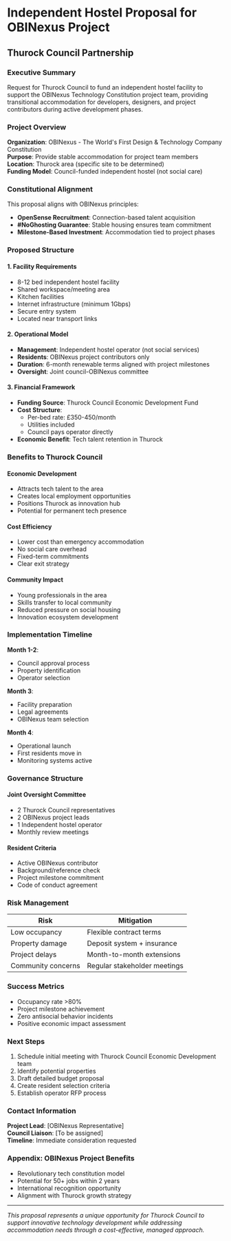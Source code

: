 # Independent Hostel Proposal for OBINexus Project
## Thurock Council Partnership

### Executive Summary
Request for Thurock Council to fund an independent hostel facility to support the OBINexus Technology Constitution project team, providing transitional accommodation for developers, designers, and project contributors during active development phases.

### Project Overview
**Organization**: OBINexus - The World's First Design & Technology Company Constitution  
**Purpose**: Provide stable accommodation for project team members  
**Location**: Thurock area (specific site to be determined)  
**Funding Model**: Council-funded independent hostel (not social care)

### Constitutional Alignment
This proposal aligns with OBINexus principles:
- **OpenSense Recruitment**: Connection-based talent acquisition
- **#NoGhosting Guarantee**: Stable housing ensures team commitment
- **Milestone-Based Investment**: Accommodation tied to project phases

### Proposed Structure

#### 1. Facility Requirements
- 8-12 bed independent hostel facility
- Shared workspace/meeting area
- Kitchen facilities
- Internet infrastructure (minimum 1Gbps)
- Secure entry system
- Located near transport links

#### 2. Operational Model
- **Management**: Independent hostel operator (not social services)
- **Residents**: OBINexus project contributors only
- **Duration**: 6-month renewable terms aligned with project milestones
- **Oversight**: Joint council-OBINexus committee

#### 3. Financial Framework
- **Funding Source**: Thurock Council Economic Development Fund
- **Cost Structure**: 
  - Per-bed rate: £350-450/month
  - Utilities included
  - Council pays operator directly
- **Economic Benefit**: Tech talent retention in Thurock

### Benefits to Thurock Council

#### Economic Development
- Attracts tech talent to the area
- Creates local employment opportunities
- Positions Thurock as innovation hub
- Potential for permanent tech presence

#### Cost Efficiency
- Lower cost than emergency accommodation
- No social care overhead
- Fixed-term commitments
- Clear exit strategy

#### Community Impact
- Young professionals in the area
- Skills transfer to local community
- Reduced pressure on social housing
- Innovation ecosystem development

### Implementation Timeline

**Month 1-2**: 
- Council approval process
- Property identification
- Operator selection

**Month 3**: 
- Facility preparation
- Legal agreements
- OBINexus team selection

**Month 4**: 
- Operational launch
- First residents move in
- Monitoring systems active

### Governance Structure

#### Joint Oversight Committee
- 2 Thurock Council representatives
- 2 OBINexus project leads
- 1 Independent hostel operator
- Monthly review meetings

#### Resident Criteria
- Active OBINexus contributor
- Background/reference check
- Project milestone commitment
- Code of conduct agreement

### Risk Management

| Risk | Mitigation |
|------|------------|
| Low occupancy | Flexible contract terms |
| Property damage | Deposit system + insurance |
| Project delays | Month-to-month extensions |
| Community concerns | Regular stakeholder meetings |

### Success Metrics
- Occupancy rate >80%
- Project milestone achievement
- Zero antisocial behavior incidents
- Positive economic impact assessment

### Next Steps
1. Schedule initial meeting with Thurock Council Economic Development team
2. Identify potential properties
3. Draft detailed budget proposal
4. Create resident selection criteria
5. Establish operator RFP process

### Contact Information
**Project Lead**: [OBINexus Representative]  
**Council Liaison**: [To be assigned]  
**Timeline**: Immediate consideration requested

### Appendix: OBINexus Project Benefits
- Revolutionary tech constitution model
- Potential for 50+ jobs within 2 years
- International recognition opportunity
- Alignment with Thurock growth strategy

---

*This proposal represents a unique opportunity for Thurock Council to support innovative technology development while addressing accommodation needs through a cost-effective, managed approach.*